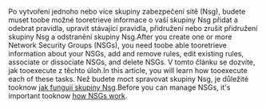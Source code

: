 <span data-ttu-id="3c940-101">Po vytvoření jednoho nebo více skupiny zabezpečení sítě (Nsg), budete muset toobe možné tooretrieve informace o vaší skupiny Nsg přidat a odebrat pravidla, upravit stávající pravidla, přidružení nebo zrušit přidružení skupiny Nsg a odstranění skupiny Nsg.</span><span class="sxs-lookup"><span data-stu-id="3c940-101">After you create one or more Network Security Groups (NSGs), you need toobe able tooretrieve information about your NSGs, add and remove rules, edit existing rules, associate or dissociate NSGs, and delete NSGs.</span></span> <span data-ttu-id="3c940-102">V tomto článku se dozvíte, jak tooexecute z těchto úloh.</span><span class="sxs-lookup"><span data-stu-id="3c940-102">In this article, you will learn how tooexecute each of these tasks.</span></span> <span data-ttu-id="3c940-103">Než budete moct spravovat skupiny Nsg, je důležité tooknow [jak fungují skupiny Nsg](../articles/virtual-network/virtual-networks-nsg.md).</span><span class="sxs-lookup"><span data-stu-id="3c940-103">Before you can manage NSGs, it's important tooknow [how NSGs work](../articles/virtual-network/virtual-networks-nsg.md).</span></span> 

